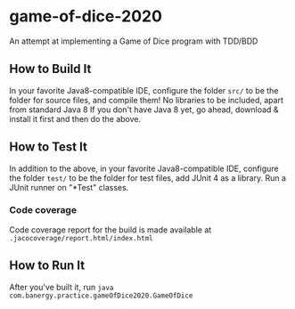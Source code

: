 # game-of-dice-2020
An attempt at implementing a Game of Dice program with TDD/BDD

## How to Build It
In your favorite Java8-compatible IDE, configure the folder <code>src/</code> to be the folder for source files, and compile them! No libraries to be included, apart from standard Java 8
If you don't have Java 8 yet, go ahead, download & install it first and then do the above.

## How to Test It
In addition to the above, in your favorite Java8-compatible IDE, configure the folder <code>test/</code> to be the folder for test files, add JUnit 4 as a library. Run a JUnit runner on "\*Test" classes.

### Code coverage
Code coverage report for the build is made available at <code>.jacocoverage/report.html/index.html</code>

## How to Run It
After you've built it, run <code>java com.banergy.practice.gameOfDice2020.GameOfDice</code>

